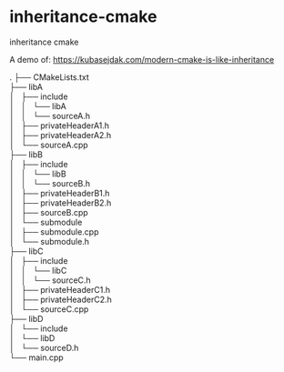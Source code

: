 # inheritance-cmake
inheritance cmake

A demo of: https://kubasejdak.com/modern-cmake-is-like-inheritance

.
├── CMakeLists.txt <br />
├── libA <br />
│   ├── include <br />
│   │   └── libA <br />
│   │       └── sourceA.h <br />
│   ├── privateHeaderA1.h <br />
│   ├── privateHeaderA2.h <br />
│   └── sourceA.cpp <br />
├── libB <br />
│   ├── include <br />
│   │   └── libB <br />
│   │       └── sourceB.h <br />
│   ├── privateHeaderB1.h <br />
│   ├── privateHeaderB2.h <br />
│   ├── sourceB.cpp <br />
│   └── submodule <br />
│       ├── submodule.cpp <br />
│       └── submodule.h <br />
├── libC <br />
│   ├── include <br />
│   │   └── libC <br />
│   │       └── sourceC.h <br />
│   ├── privateHeaderC1.h <br />
│   ├── privateHeaderC2.h <br />
│   └── sourceC.cpp <br />
├── libD <br />
│   └── include <br />
│       └── libD <br />
│           └── sourceD.h <br />
└── main.cpp <br />
